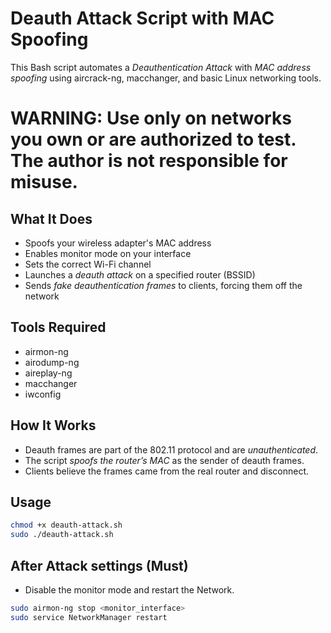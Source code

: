 # Deauth Attack Script with MAC Spoofing

This Bash script automates a *Deauthentication Attack* with *MAC address spoofing* using aircrack-ng, macchanger, and basic Linux networking tools.

# WARNING: Use only on networks you own or are authorized to test. The author is not responsible for misuse.

## What It Does

- Spoofs your wireless adapter's MAC address
- Enables monitor mode on your interface
- Sets the correct Wi-Fi channel
- Launches a *deauth attack* on a specified router (BSSID)
- Sends *fake deauthentication frames* to clients, forcing them off the network

## Tools Required

- airmon-ng
- airodump-ng
- aireplay-ng
- macchanger
- iwconfig

## How It Works

- Deauth frames are part of the 802.11 protocol and are *unauthenticated*.
- The script *spoofs the router’s MAC* as the sender of deauth frames.
- Clients believe the frames came from the real router and disconnect.

## Usage

```bash
chmod +x deauth-attack.sh
sudo ./deauth-attack.sh
```
## After Attack settings (Must)
- Disable the monitor mode and restart the Network.
```bash
sudo airmon-ng stop <monitor_interface>
sudo service NetworkManager restart
```

